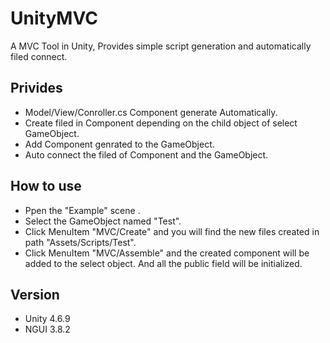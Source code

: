 # UnityMVC
A MVC Tool in Unity, Provides simple script generation and automatically filed connect.

## Privides
* Model/View/Conroller.cs Component generate Automatically.
* Create filed in Component depending on the child object of select GameObject.
* Add Component genrated to the GameObject.
* Auto connect the filed of Component and the GameObject.

## How to use
* Ppen the "Example" scene .
* Select the GameObject named "Test".
* Click MenuItem "MVC/Create" and you will find the new files created in path "Assets/Scripts/Test".
* Click MenuItem "MVC/Assemble" and the created component will be added to the select object. And all the public field will be initialized.

## Version
* Unity 4.6.9
* NGUI 3.8.2
